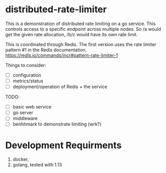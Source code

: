 # distributed-rate-limiter

This is a demonstration of distributed rate limiting on a go
service. This controls access to a specific endpoint across multiple
nodes. So /a would get the given rate allocation, /b/c would have its
own rate limit.

This is coordinated through Redis. The first version uses the rate
limiter pattern #1 in the Redis
documentation. https://redis.io/commands/incr#pattern-rate-limiter-1

Things to consider:
- [ ] configuration
- [ ] metrics/status
- [ ] deployment/operation of Redis + the service

TODO:
- [ ] basic web service
- [ ] go server
- [ ] middleware
- [ ] benhhmark to demonstrate limiting (wrk?)

Development Requirments
=======================

1. docker,
2. golang, tested with 1.13
